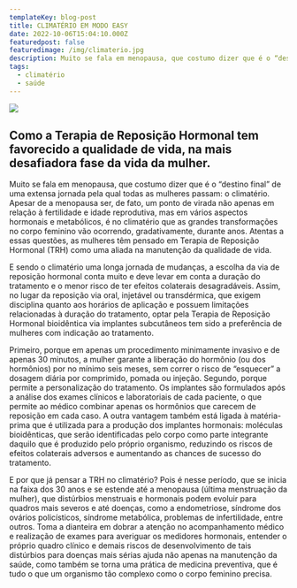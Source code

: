 ```yaml
---
templateKey: blog-post
title: CLIMATÉRIO EM MODO EASY
date: 2022-10-06T15:04:10.000Z
featuredpost: false
featuredimage: /img/climaterio.jpg
description: Muito se fala em menopausa, que costumo dizer que é o “destino final” de uma extensa jornada pela qual todas as mulheres passam - o climatério. 
tags:
  - climatério
  - saúde
---
```

![](/img/climaterio.jpg)

## Como a Terapia de Reposição Hormonal tem favorecido a qualidade de vida, na mais desafiadora fase da vida da mulher.

Muito se fala em menopausa, que costumo dizer que é o “destino final” de uma extensa jornada pela qual todas as mulheres passam: o climatério. Apesar de a menopausa ser, de fato, um ponto de virada não apenas em relação à fertilidade e idade reprodutiva, mas em vários aspectos hormonais e metabólicos, é no climatério que as grandes transformações no corpo feminino vão ocorrendo, gradativamente, durante anos. Atentas a essas questões, as mulheres têm pensado em Terapia de Reposição Hormonal (TRH) como uma aliada na manutenção da qualidade de vida.

E sendo o climatério uma longa jornada de mudanças, a escolha da via de reposição hormonal conta muito e deve levar em conta a duração do tratamento e o menor risco de ter efeitos colaterais desagradáveis. Assim, no lugar da reposição via oral, injetável ou transdérmica, que exigem disciplina quanto aos horários de aplicação e possuem limitações relacionadas à duração do tratamento, optar pela Terapia de Reposição Hormonal bioidêntica via implantes subcutâneos tem sido a preferência de mulheres com indicação ao tratamento.

Primeiro, porque em apenas um procedimento minimamente invasivo e de apenas 30 minutos, a mulher garante a liberação do hormônio (ou dos hormônios) por no mínimo seis meses, sem correr o risco de “esquecer” a dosagem diária por comprimido, pomada ou injeção. Segundo, porque permite a personalização do tratamento. Os implantes são formulados após a análise dos exames clínicos e laboratoriais de cada paciente, o que permite ao médico combinar apenas os hormônios que carecem de reposição em cada caso. A outra vantagem também está ligada à matéria-prima que é utilizada para a produção dos implantes hormonais: moléculas bioidênticas, que serão identificadas pelo corpo como parte integrante daquilo que é produzido pelo próprio organismo, reduzindo os riscos de efeitos colaterais adversos e aumentando as chances de sucesso do tratamento.

E por que já pensar a TRH no climatério? Pois é nesse período, que se inicia na faixa dos 30 anos e se estende até a menopausa (última menstruação da mulher), que distúrbios menstruais e hormonais podem evoluir para quadros mais severos e até doenças, como a endometriose, síndrome dos ovários policísticos, síndrome metabólica, problemas de infertilidade, entre outros. Toma a dianteira em dobrar a atenção no acompanhamento médico e realização de exames para averiguar os medidores hormonais, entender o próprio quadro clínico e demais riscos de desenvolvimento de tais distúrbios para doenças mais sérias ajuda não apenas na manutenção da saúde, como também se torna uma prática de medicina preventiva, que é tudo o que um organismo tão complexo como o corpo feminino precisa.

